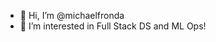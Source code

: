 - 👋 Hi, I’m @michaelfronda
- 👀 I’m interested in Full Stack DS and ML Ops! 

<!---
michaelfronda/michaelfronda is a ✨ special ✨ repository because its `README.md` (this file) appears on your GitHub profile.
You can click the Preview link to take a look at your changes.
--->
